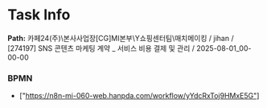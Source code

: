 # Task Info

**Path:** 카페24(주)\본사사업장\[CG]MI본부\Y쇼핑센터팀\매치메이킹 / jihan / [274197] SNS 콘텐츠 마케팅 계약 _ 서비스 비용 결제 및 관리 / 2025-08-01_00-00-00

### BPMN
- ["https://n8n-mi-060-web.hanpda.com/workflow/yYdcRxToj9HMxE5G"]

